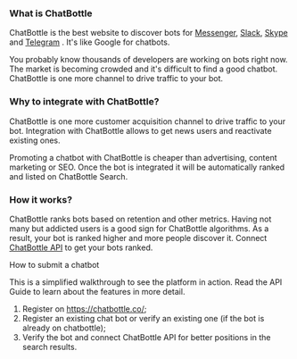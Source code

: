 ### What is ChatBottle

ChatBottle is the best website to discover bots for [Messenger](https://chatbottle.co/bots/messenger "Facebook Messenger bots"), [Slack](https://chatbottle.co/bots/slack "Slack bots"), [Skype](https://chatbottle.co/bots/skype "Skype bots") and [Telegram](https://chatbottle.co/bots/telegram "Telegram bots") . It's like Google for chatbots.

You probably know thousands of developers are working on bots right now. The market is becoming crowded and it's difficult to find a good chatbot. ChatBottle is one more channel to drive traffic to your bot. 

### Why to integrate with ChatBottle?

ChatBottle is one more customer acquisition channel to drive traffic to your bot. Integration with ChatBottle allows to get news users and reactivate existing ones.

Promoting a chatbot with ChatBottle is cheaper than advertising, content marketing or SEO. Once the bot is integrated it will be automatically ranked and listed on ChatBottle Search.

### How it works?

ChatBottle ranks bots based on retention and other metrics. Having not many but addicted users is a good sign for ChatBottle algorithms. As a result, your bot is ranked higher and more people discover it. Connect [ChatBottle API](https://github.com/chatbottle/chatbottle-api "ChatBottle API") to get your bots ranked.

How to submit a chatbot

This is a simplified walkthrough to see the platform in action. Read the API Guide to learn about the features in more detail.

1. Register on https://chatbottle.co/;
1. Register an existing chat bot or verify an existing one (if the bot is already on chatbottle);
1. Verify the bot and connect ChatBottle API for better positions in the search results.
